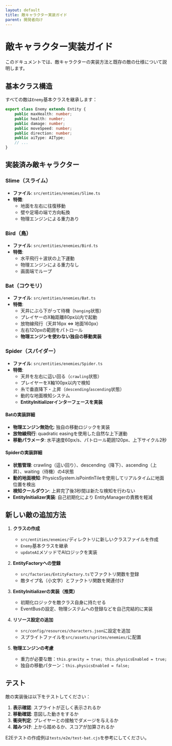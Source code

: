 ```yaml
---
layout: default
title: 敵キャラクター実装ガイド
parent: 開発者向け
---
```


# 敵キャラクター実装ガイド

このドキュメントでは、敵キャラクターの実装方法と既存の敵の仕様について説明します。

## 基本クラス構造

すべての敵は`Enemy`基本クラスを継承します：

```typescript
export class Enemy extends Entity {
    public maxHealth: number;
    public health: number;
    public damage: number;
    public moveSpeed: number;
    public direction: number;
    public aiType: AIType;
    // ...
}
```

## 実装済み敵キャラクター

### Slime（スライム）
- **ファイル**: `src/entities/enemies/Slime.ts`
- **特徴**:
  - 地面を左右に往復移動
  - 壁や足場の端で方向転換
  - 物理エンジンによる重力あり

### Bird（鳥）
- **ファイル**: `src/entities/enemies/Bird.ts`
- **特徴**:
  - 水平飛行＋波状の上下運動
  - 物理エンジンによる重力なし
  - 画面端でループ

### Bat（コウモリ）
- **ファイル**: `src/entities/enemies/Bat.ts`
- **特徴**:
  - 天井にぶら下がって待機（`hanging`状態）
  - プレイヤーのX軸距離80px以内で起動
  - 放物線飛行（天井16px ⇔ 地面160px）
  - 左右120pxの範囲をパトロール
  - **物理エンジンを使わない独自の移動実装**

### Spider（スパイダー）
- **ファイル**: `src/entities/enemies/Spider.ts`
- **特徴**:
  - 天井を左右に這い回る（`crawling`状態）
  - プレイヤーをX軸100px以内で検知
  - 糸で垂直降下・上昇（`descending`/`ascending`状態）
  - 動的な地面検知システム
  - **EntityInitializerインターフェースを実装**

#### Batの実装詳細
- **物理エンジン無効化**: 独自の移動ロジックを実装
- **放物線飛行**: quadratic easingを使用した自然な上下運動
- **移動パラメータ**: 水平速度60px/s、パトロール範囲120px、上下サイクル2秒

#### Spiderの実装詳細
- **状態管理**: crawling（這い回り）、descending（降下）、ascending（上昇）、waiting（待機）の4状態
- **動的地面検知**: PhysicsSystem.isPointInTileを使用してリアルタイムに地面位置を検出
- **検知クールダウン**: 上昇完了後3秒間は新たな検知を行わない
- **EntityInitializer実装**: 自己初期化により EntityManagerの責務を軽減

## 新しい敵の追加方法

1. **クラスの作成**
   - `src/entities/enemies/`ディレクトリに新しいクラスファイルを作成
   - `Enemy`基本クラスを継承
   - `updateAI`メソッドでAIロジックを実装

2. **EntityFactoryへの登録**
   - `src/factories/EntityFactory.ts`でファクトリ関数を登録
   - 敵タイプ名（小文字）とファクトリ関数を関連付け

3. **EntityInitializerの実装（推奨）**
   - 初期化ロジックを敵クラス自身に持たせる
   - EventBusの設定、物理システムへの登録などを自己完結的に実装

3. **リソース設定の追加**
   - `src/config/resources/characters.json`に設定を追加
   - スプライトファイルを`src/assets/sprites/enemies/`に配置

4. **物理エンジンの考慮**
   - 重力が必要な敵：`this.gravity = true; this.physicsEnabled = true;`
   - 独自の移動パターン：`this.physicsEnabled = false;`

## テスト

敵の実装後は以下をテストしてください：

1. **表示確認**: スプライトが正しく表示されるか
2. **移動確認**: 意図した動きをするか
3. **衝突判定**: プレイヤーとの接触でダメージを与えるか
4. **踏みつけ**: 上から踏めるか、スコアが加算されるか

E2Eテストの作成例は`tests/e2e/test-bat.cjs`を参考にしてください。